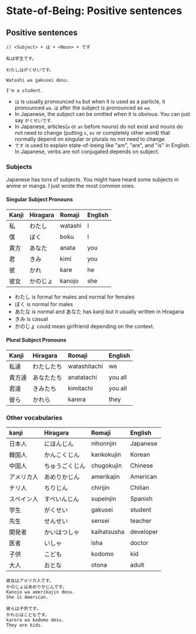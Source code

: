 # State-of-Being: Positive sentences

## Positive sentences

```text
// <Subject> + は + <Noun> + です

私は学生です。

わたしはがくせいです。

Watashi wa gakusei desu.

I'm a student.
```

* `は` is usually pronounced `ha` but when it is used as a particle, it pronounced `wa`. `は` after the subject is pronounced as `wa`.
* In Japanese, the subject can be omitted when it is obvious. You can just say `がくせいです`.
* In Japanese, articles\(`a` or `an` before nouns\) do not exist and nouns do not need to change \(putting `s`, `es` or completely other word\) that normally depend on singular or plurals no not need to change.
* `です` is used to explain state-of-being like "am", "are",  and "is" in English. In Japanese, verbs are not conjugated depends on subject.

### Subjects

Japanese has tons of subjects. You might have heard some subjects in anime or manga. I just wrote the most common ones.

#### Singular Subject Pronouns

| Kanji | Hiragara | Romaji | English |
| :--- | :--- | :--- | :--- |
| 私 | わたし | watashi | I |
| 僕 | ぼく | boku | I |
| 貴方 | あなた | anata | you |
| 君 | きみ | kimi | you |
| 彼 | かれ | kare | he |
| 彼女 | かのじょ | kanojo | she |

* わたし is formal for males and normal for females
* ぼく is normal for males
* あたな is normal and あなた has kanji but it usually written in Hiragana
* きみ is casual
* かのじょ could mean girlfriend depending on the context.

#### Plural Subject Pronouns

| Kanji | Hiragara | Romaji | English |
| :--- | :--- | :--- | :--- |
| 私達 | わたしたち | watashitachi | we |
| 貴方達 | あなたたち | anatatachi | you all |
| 君達 | きみたち | kimitachi | you all |
| 彼ら | かれら | karera | they |

### Other vocabularies

| kanji | Hiragara | Romaji | English |
| :--- | :--- | :--- | :--- |
| 日本人 | にほんじん | nihonnjin | Japanese |
| 韓国人 | かんこくじん | kankokujin | Korean |
| 中国人 | ちゅうごくじん | chugokujin | Chinese |
| アメリカ人 | あめりかじん | amerikajin | American |
| チリ人 | ちりじん | chirijin | Chilian |
| スペイン人 | すぺいんじん | supeinjin | Spanish |
| 学生 | がくせい | gakusei | student |
| 先生 | せんせい | sensei | teacher |
| 開発者 | かいはつしゃ | kaihatsusha | developer |
| 医者 | いしゃ | isha | doctor |
| 子供 | こども | kodomo | kid |
| 大人 | おとな | otona | adult |

```text
彼女はアメリカ人です。
かのじょはあめりかじんです。
Kanojo wa amerikajin desu.
She is American.

彼らは子供です。
かれらはこどもです。
karera wa kodomo desu.
They are kids.
```

